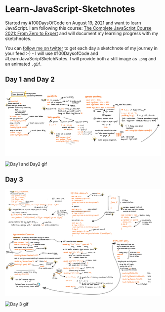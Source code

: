 # Learn-JavaScript-Sketchnotes

Started my #100DaysOfCode on August 19, 2021 and want to learn JavaScript. I am following this course: [The Complete JavaScript Course 2021: From Zero to Expert](https://www.udemy.com/course/the-complete-javascript-course/) and will document my learning progress with my sketchnotes.

You can [follow me on twitter](https://twitter.com/LuiseFreese) to get each day a sketchnote of my journey in your feed :-) - I will use #100DaysofCode and #LearnJavaScriptSketchNotes.
I will provide both a still image as `.png` and an animated `.gif`.

## Day 1 and Day 2

![Day1 and Day2 image](media/Day1-and-Day2.png)

![Day1 and Day2 gif](media/Day01-02.gif)

## Day 3

![Day 3 image](media/Day3.png)

![Day 3 gif](media/C7152D36-713D-4302-ADF7-2DA34407D01F.gif)
